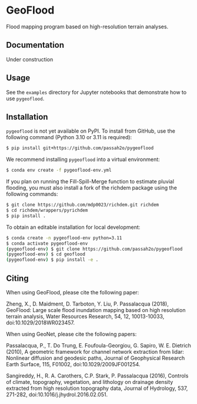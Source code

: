 # GeoFlood

Flood mapping program based on high-resolution terrain analyses.

## Documentation

Under construction

## Usage

See the `examples` directory for Jupyter notebooks that demonstrate how to use `pygeoflood`.

## Installation
`pygeoflood` is not yet available on PyPI. To install from GitHub, use the following command (Python 3.10 or 3.11 is required):

```bash
$ pip install git+https://github.com/passah2o/pygeoflood
```

We recommend installing `pygeoflood` into a virtual environment:

```bash
$ conda env create -f pygeoflood-env.yml
```

If you plan on running the Fill-Spill-Merge function to estimate pluvial flooding, you must also install a fork of the richdem package using the following commands:

```bash
$ git clone https://github.com/mdp0023/richdem.git richdem
$ cd richdem/wrappers/pyrichdem
$ pip install .
```

To obtain an editable installation for local development:

```bash
$ conda create -n pygeoflood-env python=3.11
$ conda activate pygeoflood-env
(pygeoflood-env) $ git clone https://github.com/passah2o/pygeoflood
(pygeoflood-env) $ cd geoflood
(pygeoflood-env) $ pip install -e .
```

[^1]: Instructions for installing `conda`: https://docs.anaconda.com/free/miniconda/#quick-command-line-install.

## Citing

When using GeoFlood, please cite the following paper:

Zheng, X., D. Maidment, D. Tarboton, Y. Liu, P. Passalacqua (2018), GeoFlood: Large scale flood inundation mapping based on high resolution terrain analysis, Water Resources Research, 54, 12, 10013-10033, doi:10.1029/2018WR023457.

When using GeoNet, please cite the following papers:

Passalacqua, P., T. Do Trung, E. Foufoula-Georgiou, G. Sapiro, W. E. Dietrich (2010), A geometric framework for channel network extraction from lidar: Nonlinear diffusion and geodesic paths, Journal of Geophysical Research Earth Surface, 115, F01002, doi:10.1029/2009JF001254.

Sangireddy, H., R. A. Carothers, C.P. Stark, P. Passalacqua (2016), Controls of climate, topography, vegetation, and lithology on drainage density extracted from high resolution topography data, Journal of Hydrology, 537, 271-282, doi:10.1016/j.jhydrol.2016.02.051.
